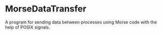 # MorseDataTransfer
A program for sending data between processes using Morse code with the help of POSIX signals.
